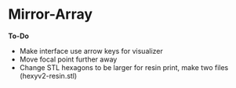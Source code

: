 # Mirror-Array

**To-Do** 
* Make interface use arrow keys for visualizer
* Move focal point further away
* Change STL hexagons to be larger for resin print, make two files (hexyv2-resin.stl)

